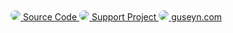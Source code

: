 <a class="floating-link-panel" href="https://github.com/guseyn/nn-math-web">
  <img src="/nn-math-web/image/github.svg" class="link-icon" style="border-radius: 10px;">
  Source Code
</a><a class="floating-link-panel" href="/nn-math-web/html/support.html">
  <img src="/nn-math-web/image/heart.png" class="link-icon" style="border-radius: 10px;">
  Support Project
</a><a class="floating-link-panel" href="https://guseyn.com/html/about.html">
  <img src="/nn-math-web/image/photo.jpg" class="link-icon" style="border-radius: 10px;">
  guseyn.com
</a>